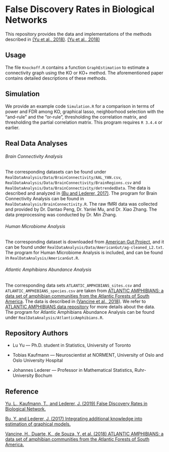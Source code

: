 # False Discovery Rates in Biological Networks

This repository provides the data and implementations of the methods described in [(Yu et al., 2018)](https://arxiv.org/pdf/1907.03808.pdf). <a href="https://arxiv.org/pdf/1907.03808.pdf" target="_blank" rel=“noopener”>(Yu et al., 2018)</a>

## Usage
The file `Knockoff.R` contains a function `GraphEstimation` to estimate a connectivity graph using the KO or KO+ method. The aforementioned paper contains detailed descriptions of these methods.

## Simulation
We provide an example code `Simulation.R` for a comparison in terms of power and FDR among KO, graphical lasso, neighborhood selection with the “and-rule” and the “or-rule”, thresholding the correlation matrix, and thresholding the partial correlation matrix. This program requires `R 3.4.4` or earlier.

## Real Data Analyses

###### Brain Connectivity Analysis  
The corresponding datasets can be found under `RealDataAnalysis/Data/BrainConnectivity/AAL_YAN.csv`, `RealDataAnalysis/Data/BrainConnectivity/BrainRegions.csv` and `RealDataAnalysis/Data/BrainConnectivity/detrendedData`. The data is described and analyzed in [(Bu and Lederer, 2017)](https://arxiv.org/pdf/1704.02739.pdf). 
The program for Brain Connectivity Analysis can be found in `RealDataAnalysis/BrainConnectivity.R`. 
The raw fMRI data was collected and provided by Dr. Dantao Peng, Dr. Yanlei Mu, and Dr. Xiao Zhang. 
The data preprocessing was conducted by Dr. Min Zhang.

###### Human Microbiome Analysis
The corresponding dataset is downloaded from [American Gut Project](http://humanfoodproject.com/americangut/), and it can be found under `RealDataAnalysis/Data/AmericanGut/ag-cleaned_L2.txt`. The program for Human Microbiome Analysis is included, and can be found in `RealDataAnalysis/AmericanGut.R`.

###### Atlantic Amphibians Abundance Analysis
The corresponding data sets `ATLANTIC_AMPHIBIANS_sites.csv` and `ATLANTIC_AMPHIBIANS_species.csv` are taken from [ATLANTIC AMPHIBIANS: a data set of amphibian communities from the Atlantic Forests of South America](https://esajournals.onlinelibrary.wiley.com/doi/full/10.1002/ecy.2392). The data is described in [(Vancine et al., 2018)](https://esajournals.onlinelibrary.wiley.com/action/downloadSupplement?doi=10.1002%2Fecy.2392&file=ecy2392-sup-0002-MetadataS1.pdf). We refer to [ATLANTIC AMPHIBIANS data repository](https://github.com/mauriciovancine/ATLANTIC-AMPHIBIANS/tree/v1.0.0) for more details about the data.
The program for Atlantic Amphibians Abundance Analysis can be found under `RealDataAnalysis/AtlanticAmphibians.R`. 


## Repository Authors
- Lu Yu — Ph.D. student in Statistics, University of Toronto 

- Tobias Kaufmann — Neuroscientist at NORMENT, University of Oslo and Oslo University Hospital

- Johannes Lederer — Professor in Mathematical Statistics, Ruhr-University Bochum


## Reference
[Yu, L., Kaufmann, T., and Lederer, J. (2019) False Discovery Rates in Biological Network.](https://arxiv.org/pdf/1907.03808.pdf)

[Bu, Y. and Lederer, J. (2017) Integrating additional knowledge into estimation of graphical models.](https://arxiv.org/pdf/1704.02739.pdf)

[Vancine, H., Duarte, K., de Souza, Y. et al. (2018) ATLANTIC AMPHIBIANS: a data set of amphibian communities from the Atlantic Forests of South America.](https://esajournals.onlinelibrary.wiley.com/action/downloadSupplement?doi=10.1002%2Fecy.2392&file=ecy2392-sup-0002-MetadataS1.pdf)




